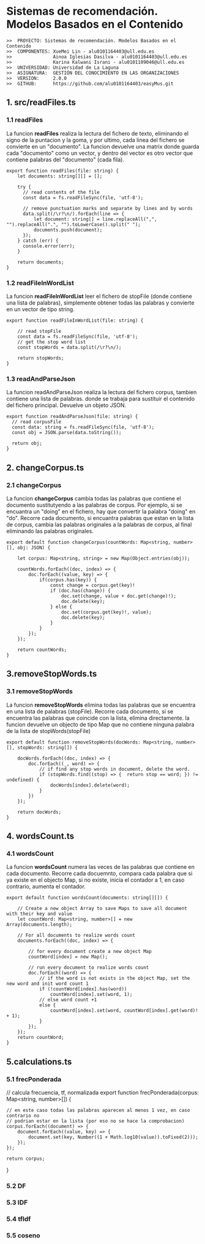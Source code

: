 # Sistemas de recomendación. Modelos Basados en el Contenido

```
>>  PROYECTO: Sistemas de recomendación. Modelos Basados en el Contenido
>>  COMPONENTES: XueMei Lin - alu0101164403@ull.edu.es	
>>               Ainoa Iglesias Dasilva - alu0101164403@ull.edu.es
>>               Karina Kalwani Israni - alu0101109046@ull.edu.es
>>  UNIVERSIDAD: Universidad de La Laguna
>>  ASIGNATURA:  GESTIÓN DEL CONOCIMIENTO EN LAS ORGANIZACIONES
>>  VERSION:     2.0.0
>>  GITHUB:      https://github.com/alu0101164403/easyMus.git
```

## 1. src/readFiles.ts

### 1.1 readFiles
La funcion **readFiles** realiza la lectura del fichero de texto, eliminando el signo de la puntacion y la goma, y por ultimo,  cada linea del fichero se convierte en un "documento". La funcion devuelve una matrix donde guarda cada "documento" como un vector, y dentro del vector es otro vector que contiene palabras del "documento" (cada fila). 

```
export function readFiles(file: string) {
    let documents: string[][] = [];

    try {
      // read contents of the file
      const data = fs.readFileSync(file, 'utf-8');
    
      // remove punctuation marks and separate by lines and by words
      data.split(/\r?\n/).forEach(line => {
          let document: string[] = line.replaceAll(",", "").replaceAll(".", "").toLowerCase().split(" ");
          documents.push(document);
      });
    } catch (err) {
      console.error(err);
    }

    return documents;
}
```

### 1.2 readFileInWordList
La funcion **readFileInWordList** leer el fichero de stopFile (donde contiene una lista de palabras), simplemente obtener todas las palabras y convierte en un vector de tipo string.

```
export function readFileInWordList(file: string) {

    // read stopFile
    const data = fs.readFileSync(file, 'utf-8');
    // get the stop word list
    const stopWords = data.split(/\r?\n/);

    return stopWords;
}
```

### 1.3 readAndParseJson
La funcion readAndParseJson realiza la lectura del fichero corpus, tambien contiene una lista de palabras. donde se trabaja para sustituir el contenido del fichero principal. Devuelve un objeto JSON.

```
export function readAndParseJson(file: string) {
  // read corpusFile
  const data: string = fs.readFileSync(file, 'utf-8');
  const obj = JSON.parse(data.toString());

  return obj;
}
```

## 2. changeCorpus.ts

### 2.1 changeCorpus
La funcion **changeCorpus** cambia todas las palabras que contiene el documento sustitutyendo a las palabras de corpus. Por ejemplo, si se encuantra un "doing" en el fichero, hay que convertir la palabra "doing" en "do". Recorre cada documento, si encuantra palabras que estan en la lista de corpus, cambia las palabras originales a la palabras de corpus, al final eliminando las palabras originales.

```
export default function changeCorpus(countWords: Map<string, number>[], obj: JSON) {

    let corpus: Map<string, string> = new Map(Object.entries(obj));

    countWords.forEach((doc, index) => {
        doc.forEach((value, key) => {
            if(corpus.has(key)) {
                const change = corpus.get(key)!
                if (doc.has(change)) {
                    doc.set(change, value + doc.get(change)!);
                    doc.delete(key);
                } else {
                    doc.set(corpus.get(key)!, value);
                    doc.delete(key);
                }
            }
        });
    });

    return countWords;
}
```

## 3.removeStopWords.ts

### 3.1 removeStopWords
La funcion **removeStopWords** elimina todas las palabras que se encuentra en una lista de palabras (stopFile). Recorre cada documento, si se encuentra las palabras que coincide con la lista, elimina directamente. la funcion devuelve un objecto de tipo Map que no contiene ninguna palabra de la lista de stopWords(stopFile)

```
export default function removeStopWords(docWords: Map<string, number>[], stopWords: string[]) {

    docWords.forEach((doc, index) => {
        doc.forEach((_, word) => {
            // if find any stop words in document, delete the word.
            if (stopWords.find((stop) => {  return stop == word; }) != undefined) {
                docWords[index].delete(word);
            }
        })
    });

    return docWords;
}
```

## 4. wordsCount.ts

### 4.1 wordsCount
La funcion **wordsCount** numera las veces de las palabras que contiene en cada documento. Recorre cada docuemnto, compara cada palabra que si ya existe en el objecto Map, si no existe, inicia el contador a 1, en caso contrario, aumenta el contador.

```
export default function wordsCount(documents: string[][]) {

    // Create a new object Array to save Maps to save all document with their key and value
    let countWord: Map<string, number>[] = new Array(documents.length);

    // For all documents to realize words count
    documents.forEach((doc, index) => {

        // for every document create a new object Map
        countWord[index] = new Map();

        // run every document to realize words count
        doc.forEach((word) => {
            // if the word is not exists in the object Map, set the new word and init word count 1
            if (!countWord[index].has(word))
                countWord[index].set(word, 1);
            // else word count +1 
            else {
                countWord[index].set(word, countWord[index].get(word)! + 1);
            }
        });
    });
    return countWord;
}
```

## 5.calculations.ts
### 5.1 frecPonderada
// calcula frecuencia, tf, normalizada
export function frecPonderada(corpus: Map<string, number>[]) {

    // en este caso todas las palabras aparecen al menos 1 vez, en caso contrario no 
    // podrian estar en la lista (por eso no se hace la comprobacion)
    corpus.forEach((document) => {
        document.forEach((value, key) => {
            document.set(key, Number((1 + Math.log10(value)).toFixed(2)));
        });
    });

    return corpus;
}


### 5.2 DF
### 5.3 IDF
### 5.4 tfIdf
### 5.5 coseno
